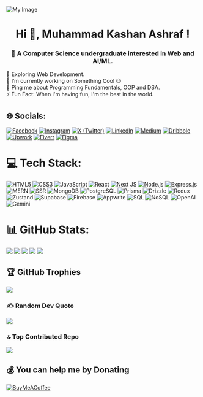 ![My Image](https://media.giphy.com/media/SWoSkN6DxTszqIKEqv/giphy.gif)

<h1 align="center">Hi 👋, Muhammad Kashan Ashraf !</h1>
<h3 align="center">💫 A Computer Science undergraduate interested in Web and AI/ML.</h3>


🔭 Exploring Web Development.<br>🌱 I’m currently working on Something Cool 😉<br>💬 Ping me about Programming Fundamentals, OOP and DSA.<br>⚡ Fun Fact: When I'm having fun, I'm the best in the world.

## 🌐 Socials:
[![Facebook](https://img.shields.io/badge/Facebook-%231877F2.svg?style=for-the-badge&logo=Facebook&logoColor=white)](https://www.facebook.com/itzKashan2912)  [![Instagram](https://img.shields.io/badge/Instagram-%23E4405F.svg?style=for-the-badge&logo=Instagram&logoColor=white)](https://www.instagram.com/itzka_shan)  [![X (Twitter)](https://img.shields.io/badge/X-%23000000.svg?style=for-the-badge&logo=X&logoColor=white)](https://x.com/itzKashan2912)  [![LinkedIn](https://img.shields.io/badge/LinkedIn-%230077B5.svg?style=for-the-badge&logo=linkedin&logoColor=white)](https://www.linkedin.com/in/muhammad-kashan-ashraf/)  [![Medium](https://img.shields.io/badge/Medium-12100E?style=for-the-badge&logo=medium&logoColor=white)](https://itzkashan.medium.com/)  [![Dribbble](https://img.shields.io/badge/Dribbble-%23EA4C89.svg?style=for-the-badge&logo=dribbble&logoColor=white)](https://dribbble.com/Kashan2912)  [![Upwork](https://img.shields.io/badge/Upwork-%2300B22D.svg?style=for-the-badge&logo=upwork&logoColor=white)](https://www.upwork.com/freelancers/~01ec288c31651818ea?viewMode=1)  [![Fiverr](https://img.shields.io/badge/Fiverr-%231DBF73.svg?style=for-the-badge&logo=fiverr&logoColor=white)](https://www.fiverr.com/handydesignz)  [![Figma](https://img.shields.io/badge/Figma-%23F24E1E.svg?style=for-the-badge&logo=figma&logoColor=white)](https://www.figma.com/@itzkashan)  

# 💻 Tech Stack:
![HTML5](https://img.shields.io/badge/html5-%23E34F26.svg?style=for-the-badge&logo=html5&logoColor=white)
![CSS3](https://img.shields.io/badge/css3-%231572B6.svg?style=for-the-badge&logo=css3&logoColor=white)
![JavaScript](https://img.shields.io/badge/javascript-%23F7DF1E.svg?style=for-the-badge&logo=javascript&logoColor=black)
![React](https://img.shields.io/badge/react-%2320232a.svg?style=for-the-badge&logo=react&logoColor=%2361DAFB)
![Next JS](https://img.shields.io/badge/Next-black?style=for-the-badge&logo=next.js&logoColor=white)
![Node.js](https://img.shields.io/badge/node.js-6DA55F?style=for-the-badge&logo=node.js&logoColor=white)
![Express.js](https://img.shields.io/badge/express.js-%23404d59.svg?style=for-the-badge&logo=express&logoColor=%2361DAFB)
![MERN](https://img.shields.io/badge/MERN-%2320232a.svg?style=for-the-badge&logo=react&logoColor=%2361DAFB)
![SSR](https://img.shields.io/badge/SSR-%23000000.svg?style=for-the-badge&logo=next.js&logoColor=white)
![MongoDB](https://img.shields.io/badge/MongoDB-%2347A248.svg?style=for-the-badge&logo=mongodb&logoColor=white)
![PostgreSQL](https://img.shields.io/badge/postgresql-%23316192.svg?style=for-the-badge&logo=postgresql&logoColor=white)
![Prisma](https://img.shields.io/badge/prisma-2D3748?style=for-the-badge&logo=prisma&logoColor=white)
![Drizzle](https://img.shields.io/badge/drizzle-000000?style=for-the-badge&logo=data:image/svg+xml;base64,PHN2ZyBmaWxsPSIjZmZmIiB3aWR0aD0iMzIiIGhlaWdodD0iMzIiIHZpZXdCb3g9IjAgMCAzMiAzMiI+PHJlY3Qgd2lkdGg9IjMyIiBoZWlnaHQ9IjMyIiByeD0iNiIgZmlsbD0iIzAwMCIvPjwvc3ZnPg==)
![Redux](https://img.shields.io/badge/redux-%23593d88.svg?style=for-the-badge&logo=redux&logoColor=white)
![Zustand](https://img.shields.io/badge/Zustand-%23000000.svg?style=for-the-badge&logo=z&logoColor=white)
![Supabase](https://img.shields.io/badge/supabase-3ECF8E?style=for-the-badge&logo=supabase&logoColor=white)
![Firebase](https://img.shields.io/badge/firebase-%23039BE5.svg?style=for-the-badge&logo=firebase)
![Appwrite](https://img.shields.io/badge/appwrite-F02E65?style=for-the-badge&logo=appwrite&logoColor=white)
![SQL](https://img.shields.io/badge/SQL-4479A1?style=for-the-badge&logo=sqlite&logoColor=white)
![NoSQL](https://img.shields.io/badge/NoSQL-%23000000.svg?style=for-the-badge&logo=mongodb&logoColor=white)
![OpenAI](https://img.shields.io/badge/OpenAI-412991?style=for-the-badge&logo=openai&logoColor=white)
![Gemini](https://img.shields.io/badge/Gemini-4285F4?style=for-the-badge&logo=google&logoColor=white)


# 📊 GitHub Stats:
![](https://github-profile-summary-cards.vercel.app/api/cards/profile-details?username=Kashan-2912&theme=codeSTACKr)
![](https://github-profile-summary-cards.vercel.app/api/cards/repos-per-language?username=Kashan-2912&theme=codeSTACKr)
![](https://github-profile-summary-cards.vercel.app/api/cards/most-commit-language?username=Kashan-2912&theme=codeSTACKr)
![](https://github-profile-summary-cards.vercel.app/api/cards/stats?username=Kashan-2912&theme=codeSTACKr)
![](https://github-profile-summary-cards.vercel.app/api/cards/productive-time?username=Kashan-2912&theme=codeSTACKr&utcOffset=5)

## 🏆 GitHub Trophies
![](https://github-profile-trophy.vercel.app/?username=Kashan-2912&theme=matrix&no-frame=false&no-bg=false&margin-w=4)

### ✍️ Random Dev Quote
![](https://quotes-github-readme.vercel.app/api?type=horizontal&theme=merko)

### 🔝 Top Contributed Repo
![](https://github-contributor-stats.vercel.app/api?username=Kashan-2912&limit=5&theme=dark&combine_all_yearly_contributions=true)

  ## 💰 You can help me by Donating
  [![BuyMeACoffee](https://img.shields.io/badge/Buy%20Me%20a%20Coffee-ffdd00?style=for-the-badge&logo=buy-me-a-coffee&logoColor=black)](https://buymeacoffee.com/mkashan291h) 
